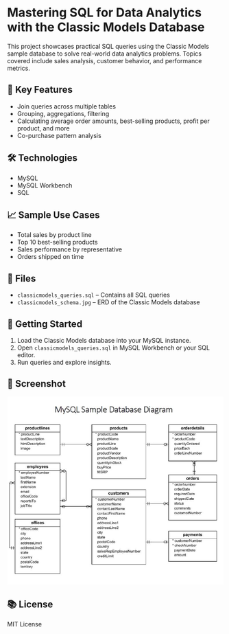 # Mastering SQL for Data Analytics with the Classic Models Database

This project showcases practical SQL queries using the Classic Models sample database to solve real-world data analytics problems. Topics covered include sales analysis, customer behavior, and performance metrics.

## 📌 Key Features
- Join queries across multiple tables
- Grouping, aggregations, filtering
- Calculating average order amounts, best-selling products, profit per product, and more
- Co-purchase pattern analysis

## 🛠 Technologies
- MySQL
- MySQL Workbench
- SQL

## 📈 Sample Use Cases
- Total sales by product line
- Top 10 best-selling products
- Sales performance by representative
- Orders shipped on time

## 📁 Files
- `classicmodels_queries.sql` – Contains all SQL queries
- `classicmodels_schema.jpg` – ERD of the Classic Models database

## 🚀 Getting Started
1. Load the Classic Models database into your MySQL instance.
2. Open `classicmodels_queries.sql` in MySQL Workbench or your SQL editor.
3. Run queries and explore insights.

## 📸 Screenshot
![ERD](classicmodels_schema.jpg)

## 📚 License
MIT License

